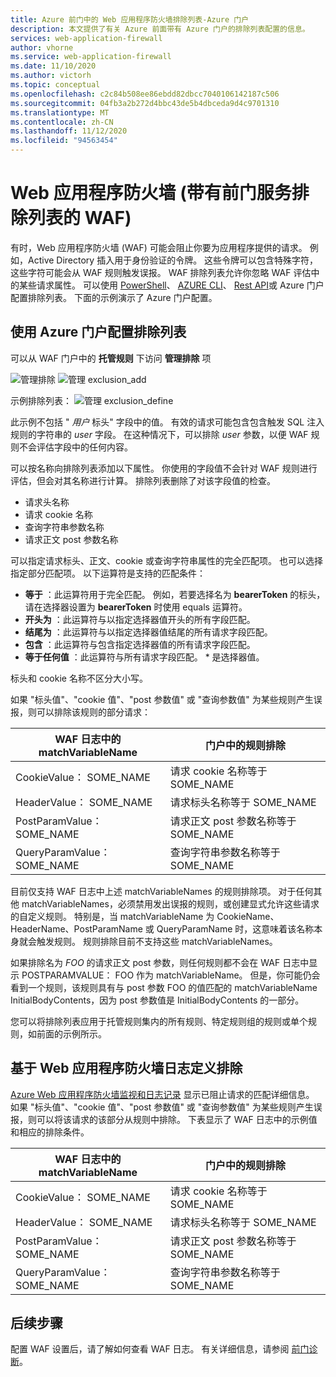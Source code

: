 ```yaml
---
title: Azure 前门中的 Web 应用程序防火墙排除列表-Azure 门户
description: 本文提供了有关 Azure 前面带有 Azure 门户的排除列表配置的信息。
services: web-application-firewall
author: vhorne
ms.service: web-application-firewall
ms.date: 11/10/2020
ms.author: victorh
ms.topic: conceptual
ms.openlocfilehash: c2c84b508ee86ebdd82dbcc7040106142187c506
ms.sourcegitcommit: 04fb3a2b272d4bbc43de5b4dbceda9d4c9701310
ms.translationtype: MT
ms.contentlocale: zh-CN
ms.lasthandoff: 11/12/2020
ms.locfileid: "94563454"
---
```

# <a name="web-application-firewall-waf-with-front-door-service-exclusion-lists"></a>Web 应用程序防火墙 (带有前门服务排除列表的 WAF)  

有时，Web 应用程序防火墙 (WAF) 可能会阻止你要为应用程序提供的请求。 例如，Active Directory 插入用于身份验证的令牌。 这些令牌可以包含特殊字符，这些字符可能会从 WAF 规则触发误报。 WAF 排除列表允许你忽略 WAF 评估中的某些请求属性。  可以使用  [PowerShell](/powershell/module/az.frontdoor/New-AzFrontDoorWafManagedRuleExclusionObject?view=azps-3.5.0)、 [AZURE CLI](/cli/azure/ext/front-door/network/front-door/waf-policy/managed-rules/exclusion?view=azure-cli-latest#ext-front-door-az-network-front-door-waf-policy-managed-rules-exclusion-add)、 [Rest API](/rest/api/frontdoorservice/webapplicationfirewall/policies/createorupdate)或 Azure 门户配置排除列表。 下面的示例演示了 Azure 门户配置。 
## <a name="configure-exclusion-lists-using-the-azure-portal"></a>使用 Azure 门户配置排除列表
可以从 WAF 门户中的 **托管规则** 下访问 **管理排除** 项

![管理排除 ](../media/waf-front-door-exclusion/exclusion1.png)
 ![ 管理 exclusion_add](../media/waf-front-door-exclusion/exclusion2.png)

 示例排除列表： ![ 管理 exclusion_define](../media/waf-front-door-exclusion/exclusion3.png)

此示例不包括 " *用户* 标头" 字段中的值。 有效的请求可能包含包含触发 SQL 注入规则的字符串的 *user* 字段。 在这种情况下，可以排除 *user* 参数，以便 WAF 规则不会评估字段中的任何内容。

可以按名称向排除列表添加以下属性。 你使用的字段值不会针对 WAF 规则进行评估，但会对其名称进行计算。 排除列表删除了对该字段值的检查。

* 请求头名称
* 请求 cookie 名称
* 查询字符串参数名称
* 请求正文 post 参数名称

可以指定请求标头、正文、cookie 或查询字符串属性的完全匹配项。  也可以选择指定部分匹配项。 以下运算符是支持的匹配条件：

- **等于** ：此运算符用于完全匹配。 例如，若要选择名为 **bearerToken** 的标头，请在选择器设置为 **bearerToken** 时使用 equals 运算符。
- **开头为** ：此运算符与以指定选择器值开头的所有字段匹配。
- **结尾为** ：此运算符与以指定选择器值结尾的所有请求字段匹配。
- **包含** ：此运算符与包含指定选择器值的所有请求字段匹配。
- **等于任何值** ：此运算符与所有请求字段匹配。 * 是选择器值。

标头和 cookie 名称不区分大小写。

如果 "标头值"、"cookie 值"、"post 参数值" 或 "查询参数值" 为某些规则产生误报，则可以排除该规则的部分请求：


|WAF 日志中的 matchVariableName  |门户中的规则排除  |
|---------|---------|
|CookieValue： SOME_NAME        |请求 cookie 名称等于 SOME_NAME|
|HeaderValue： SOME_NAME        |请求标头名称等于 SOME_NAME|
|PostParamValue： SOME_NAME     |请求正文 post 参数名称等于 SOME_NAME|
|QueryParamValue： SOME_NAME    |查询字符串参数名称等于 SOME_NAME|


目前仅支持 WAF 日志中上述 matchVariableNames 的规则排除项。 对于任何其他 matchVariableNames，必须禁用发出误报的规则，或创建显式允许这些请求的自定义规则。 特别是，当 matchVariableName 为 CookieName、HeaderName、PostParamName 或 QueryParamName 时，这意味着该名称本身就会触发规则。 规则排除目前不支持这些 matchVariableNames。


如果排除名为 *FOO* 的请求正文 post 参数，则任何规则都不会在 WAF 日志中显示 POSTPARAMVALUE： FOO 作为 matchVariableName。 但是，你可能仍会看到一个规则，该规则具有与 post 参数 FOO 的值匹配的 matchVariableName InitialBodyContents，因为 post 参数值是 InitialBodyContents 的一部分。

您可以将排除列表应用于托管规则集内的所有规则、特定规则组的规则或单个规则，如前面的示例所示。

## <a name="define-exclusion-based-on-web-application-firewall-logs"></a>基于 Web 应用程序防火墙日志定义排除
 [Azure Web 应用程序防火墙监视和日志记录](waf-front-door-monitor.md) 显示已阻止请求的匹配详细信息。 如果 "标头值"、"cookie 值"、"post 参数值" 或 "查询参数值" 为某些规则产生误报，则可以将该请求的该部分从规则中排除。 下表显示了 WAF 日志中的示例值和相应的排除条件。

|WAF 日志中的 matchVariableName    |门户中的规则排除|
|--------|------|
|CookieValue： SOME_NAME  |请求 cookie 名称等于 SOME_NAME|
|HeaderValue： SOME_NAME  |请求标头名称等于 SOME_NAME|
|PostParamValue： SOME_NAME|  请求正文 post 参数名称等于 SOME_NAME|
|QueryParamValue： SOME_NAME| 查询字符串参数名称等于 SOME_NAME|


## <a name="next-steps"></a>后续步骤

配置 WAF 设置后，请了解如何查看 WAF 日志。 有关详细信息，请参阅 [前门诊断](../afds/waf-front-door-monitor.md)。